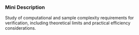 ### Mini Description

Study of computational and sample complexity requirements for verification, including theoretical limits and practical efficiency considerations.
